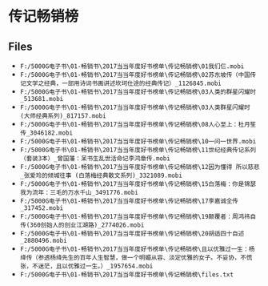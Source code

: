 # 传记畅销榜

## Files

- `F:/5000G电子书\01-畅销书\2017当当年度好书榜单\传记畅销榜\01我们仨.mobi`
- `F:/5000G电子书\01-畅销书\2017当当年度好书榜单\传记畅销榜\02苏东坡传（中国传记文学之经典，一部用诗词书画讲述坎坷仕途的经典传记）_1126845.mobi`
- `F:/5000G电子书\01-畅销书\2017当当年度好书榜单\传记畅销榜\03人类的群星闪耀时_513681.mobi`
- `F:/5000G电子书\01-畅销书\2017当当年度好书榜单\传记畅销榜\03人类群星闪耀时 (大师经典系列)_817157.mobi`
- `F:/5000G电子书\01-畅销书\2017当当年度好书榜单\传记畅销榜\08人心至上：杜月笙传_3046182.mobi`
- `F:/5000G电子书\01-畅销书\2017当当年度好书榜单\传记畅销榜\10一问一世界.mobi`
- `F:/5000G电子书\01-畅销书\2017当当年度好书榜单\传记畅销榜\11世纪经典传记系列（套装3本）_曾国藩：呆书生乱世活命记李鸿章传.mobi`
- `F:/5000G电子书\01-畅销书\2017当当年度好书榜单\传记畅销榜\12因为懂得 所以慈悲_张爱玲的倾城往事 (白落梅经典散文系列)_3321089.mobi`
- `F:/5000G电子书\01-畅销书\2017当当年度好书榜单\传记畅销榜\15白落梅：你是锦瑟我为流年：三毛的万水千山_3491776.mobi`
- `F:/5000G电子书\01-畅销书\2017当当年度好书榜单\传记畅销榜\17李嘉诚全传_317452.mobi`
- `F:/5000G电子书\01-畅销书\2017当当年度好书榜单\传记畅销榜\19颠覆者：周鸿祎自传(360创始人的创业江湖路)_2774026.mobi`
- `F:/5000G电子书\01-畅销书\2017当当年度好书榜单\传记畅销榜\20胡适四十自述_2880496.mobi`
- `F:/5000G电子书\01-畅销书\2017当当年度好书榜单\传记畅销榜\且以优雅过一生：杨绛传（参透杨绛先生的百年人生智慧，做一个明媚从容、淡定优雅的女子。不妥协，不慌张，不迷茫，且以优雅过一生。）_1957654.mobi`
- `F:/5000G电子书\01-畅销书\2017当当年度好书榜单\传记畅销榜\files.txt`
